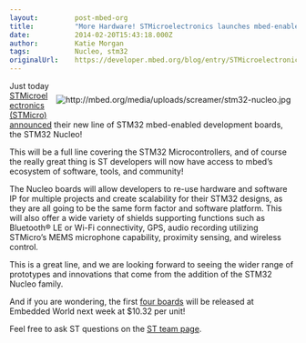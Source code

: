 ```yaml
---
layout:         post-mbed-org
title:          "More Hardware! STMicroelectronics launches mbed-enabled family with NUCLEO"
date:           2014-02-20T15:43:18.000Z
author:         Katie Morgan
tags:           Nucleo, stm32
originalUrl:    https://developer.mbed.org/blog/entry/STMicroelectronics-mbed-enabled-Nucleo/
---
```


<div style="padding: 10px; float:right">
  <p>
    <img src="http://mbed.org/media/uploads/screamer/stm32-nucleo.jpg" alt="http://mbed.org/media/uploads/screamer/stm32-nucleo.jpg"
    title="http://mbed.org/media/uploads/screamer/stm32-nucleo.jpg">
  </p>
</div>
<p>Just today <a href="http://www.st.com/st-web-ui/active/en/press/en/p3526"
  rel="nofollow">STMicroelectronics (STMicro) announced</a> their new line
  of STM32 mbed-enabled development boards, the STM32 Nucleo!</p>
<p>This will be a full line covering the STM32 Microcontrollers, and of course
  the really great thing is ST developers will now have access to mbed&#x2019;s
  ecosystem of software, tools, and community!</p>
<p>The Nucleo boards will allow developers to re-use hardware and software
  IP for multiple projects and create scalability for their STM32 designs,
  as they are all going to be the same form factor and software platform.
  This will also offer a wide variety of shields supporting functions such
  as Bluetooth&#xAE; LE or Wi-Fi connectivity, GPS, audio recording utilizing
  STMicro&#x2019;s MEMS microphone capability, proximity sensing, and wireless
  control.</p>
<p>This is a great line, and we are looking forward to seeing the wider range
  of prototypes and innovations that come from the addition of the STM32
  Nucleo family.</p>
<p>And if you are wondering, the first <a href="/platforms/?tvend=10">four boards</a> will
  be released at Embedded World next week at $10.32 per unit!</p>
<p>Feel free to ask ST questions on the <a href="/teams/ST/community/">ST team page</a>.</p>
